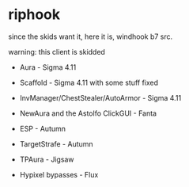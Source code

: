 # riphook 

since the skids want it, here it is, windhook b7 src.

warning: this client is skidded

- Aura - Sigma 4.11

- Scaffold - Sigma 4.11 with some stuff fixed

- InvManager/ChestStealer/AutoArmor - Sigma 4.11

- NewAura and the Astolfo ClickGUI - Fanta

- ESP - Autumn

- TargetStrafe - Autumn

- TPAura - Jigsaw

- Hypixel bypasses - Flux

